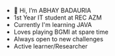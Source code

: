 - 👋 Hi, I’m ABHAY BADAURIA
- 1st Year IT student at REC AZM
- Currently I'm learning JAVA
- Loves playing BGMI at spare time
- Always open to new challenges
- Active learner/Researcher

<!---
BHADAURIA-ABHAY/BHADAURIA-ABHAY is a ✨ special ✨ repository because its `README.md` (this file) appears on your GitHub profile.
You can click the Preview link to take a look at your changes.
--->
